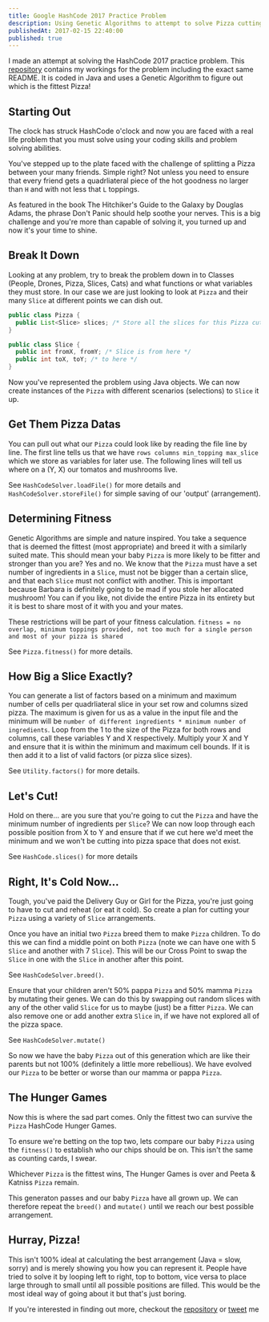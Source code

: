 ```yaml
---
title: Google HashCode 2017 Practice Problem
description: Using Genetic Algorithms to attempt to solve Pizza cutting for good
publishedAt: 2017-02-15 22:40:00
published: true
---
```


I made an attempt at solving the HashCode 2017 practice problem.
This [repository][repo] contains my workings for the problem including the exact same README.
It is coded in Java and uses a Genetic Algorithm to figure out which is the fittest Pizza!

## Starting Out

The clock has struck HashCode o'clock and now you are faced with a real life problem that you must solve using your coding skills and problem solving abilities.

You've stepped up to the plate faced with the challenge of splitting a Pizza between your many friends. Simple right?
Not unless you need to ensure that every friend gets a quadrliateral piece of the hot goodness no larger than `H` and with not less that `L` toppings.

As featured in the book The Hitchiker's Guide to the Galaxy by Douglas Adams, the phrase Don't Panic should help soothe your nerves.
This is a big challenge and you're more than capable of solving it, you turned up and now it's your time to shine.

## Break It Down

Looking at any problem, try to break the problem down in to Classes (People, Drones, Pizza, Slices, Cats) and what functions or what variables they must store.
In our case we are just looking to look at `Pizza` and their many `Slice` at different points we can dish out.

```java
public class Pizza {
  public List<Slice> slices; /* Store all the slices for this Pizza cutting scenario */
}

public class Slice {
  public int fromX, fromY; /* Slice is from here */
  public int toX, toY; /* to here */
}
```

Now you've represented the problem using Java objects.
We can now create instances of the `Pizza` with different scenarios (selections) to `Slice` it up.

## Get Them Pizza Datas

You can pull out what our `Pizza` could look like by reading the file line by line.
The first line tells us that we have `rows columns min_topping max_slice` which we store as variables for later use.
The following lines will tell us where on a (Y, X) our tomatos and mushrooms live.

See `HashCodeSolver.loadFile()` for more details and `HashCodeSolver.storeFile()` for simple saving of our 'output' (arrangement).

## Determining Fitness

Genetic Algorithms are simple and nature inspired.
You take a sequence that is deemed the fittest (most appropriate) and breed it with a similarly suited mate.
This should mean your baby `Pizza` is more likely to be fitter and stronger than you are? Yes and no.
We know that the `Pizza` must have a set number of ingredients in a `Slice`, must not be bigger than a certain slice, and that each `Slice` must not conflict with another.
This is important because Barbara is definitely going to be mad if you stole her allocated mushroom!
You can if you like, not divide the entire Pizza in its entirety but it is best to share most of it with you and your mates.

These restrictions will be part of your fitness calculation.
`fitness = no overlap, minimum toppings provided, not too much for a single person and most of your pizza is shared`

See `Pizza.fitness()` for more details.

## How Big a Slice Exactly?

You can generate a list of factors based on a minimum and maximum number of cells per quadrliateral slice in your set row and columns sized pizza.
The maximum is given for us as a value in the input file and the minimum will be `number of different ingredients * minimum number of ingredients`.
Loop from the 1 to the size of the Pizza for both rows and columns, call these variables Y and X respectively.
Multiply your X and Y and ensure that it is within the minimum and maximum cell bounds.
If it is then add it to a list of valid factors (or pizza slice sizes).

See `Utility.factors()` for more details.

## Let's Cut!

Hold on there... are you sure that you're going to cut the `Pizza` and have the minimum number of ingredients per `Slice`?
We can now loop through each possible position from X to Y and ensure that if we cut here we'd meet the minimum and we won't be cutting into pizza space that does not exist.

See `HashCode.slices()` for more details

## Right, It's Cold Now...

Tough, you've paid the Delivery Guy or Girl for the Pizza, you're just going to have to cut and reheat (or eat it cold).
So create a plan for cutting your `Pizza` using a variety of `Slice` arrangements.

Once you have an initial two `Pizza` breed them to make `Pizza` children.
To do this we can find a middle point on both `Pizza` (note we can have one with 5 `Slice` and another with 7 `Slice`).
This will be our Cross Point to swap the `Slice` in one with the `Slice` in another after this point.

See `HashCodeSolver.breed()`.

Ensure that your children aren't 50% pappa `Pizza` and 50% mamma `Pizza` by mutating their genes.
We can do this by swapping out random slices with any of the other valid `Slice` for us to maybe (just) be a fitter `Pizza`.
We can also remove one or add another extra `Slice` in, if we have not explored all of the pizza space.

See `HashCodeSolver.mutate()`

So now we have the baby `Pizza` out of this generation which are like their parents but not 100% (definitely a little more rebellious).
We have evolved our `Pizza` to be better or worse than our mamma or pappa `Pizza`.

## The Hunger Games

Now this is where the sad part comes.
Only the fittest two can survive the `Pizza` HashCode Hunger Games.

To ensure we're betting on the top two, lets compare our baby `Pizza` using the `fitness()` to establish who our chips should be on.
This isn't the same as counting cards, I swear.

Whichever `Pizza` is the fittest wins, The Hunger Games is over and Peeta & Katniss `Pizza` remain.

This generaton passes and our baby `Pizza` have all grown up.
We can therefore repeat the `breed()` and `mutate()` until we reach our best possible arrangement.

## Hurray, Pizza!

This isn't 100% ideal at calculating the best arrangement (Java = slow, sorry) and is merely showing you how you can represent it.
People have tried to solve it by looping left to right, top to bottom, vice versa to place large through to small until all possible positions are filled.
This would be the most ideal way of going about it but that's just boring.

If you're interested in finding out more, checkout the [repository][repo] or [tweet][twitter] me

[repo]: https://github.com/ljfio/HashCode17PracticeJava
[twitter]: https://twitter.com/ljf_io
